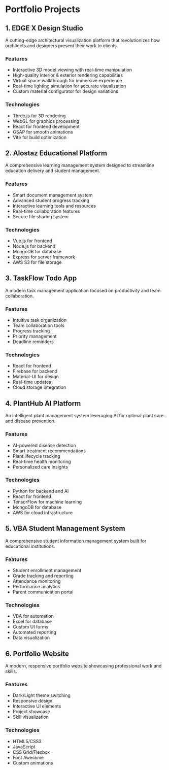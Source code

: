 # Portfolio Projects

## 1. EDGE X Design Studio
A cutting-edge architectural visualization platform that revolutionizes how architects and designers present their work to clients.

### Features
- Interactive 3D model viewing with real-time manipulation
- High-quality interior & exterior rendering capabilities
- Virtual space walkthrough for immersive experience
- Real-time lighting simulation for accurate visualization
- Custom material configurator for design variations

### Technologies
- Three.js for 3D rendering
- WebGL for graphics processing
- React for frontend development
- GSAP for smooth animations
- Vite for build optimization

## 2. Alostaz Educational Platform
A comprehensive learning management system designed to streamline education delivery and student management.

### Features
- Smart document management system
- Advanced student progress tracking
- Interactive learning tools and resources
- Real-time collaboration features
- Secure file sharing system

### Technologies
- Vue.js for frontend
- Node.js for backend
- MongoDB for database
- Express for server framework
- AWS S3 for file storage

## 3. TaskFlow Todo App
A modern task management application focused on productivity and team collaboration.

### Features
- Intuitive task organization
- Team collaboration tools
- Progress tracking
- Priority management
- Deadline reminders

### Technologies
- React for frontend
- Firebase for backend
- Material-UI for design
- Real-time updates
- Cloud storage integration

## 4. PlantHub AI Platform
An intelligent plant management system leveraging AI for optimal plant care and disease prevention.

### Features
- AI-powered disease detection
- Smart treatment recommendations
- Plant lifecycle tracking
- Real-time health monitoring
- Personalized care insights

### Technologies
- Python for backend and AI
- React for frontend
- TensorFlow for machine learning
- MongoDB for database
- AWS for cloud infrastructure

## 5. VBA Student Management System
A comprehensive student information management system built for educational institutions.

### Features
- Student enrollment management
- Grade tracking and reporting
- Attendance monitoring
- Performance analytics
- Parent communication portal

### Technologies
- VBA for automation
- Excel for database
- Custom UI forms
- Automated reporting
- Data visualization

## 6. Portfolio Website
A modern, responsive portfolio website showcasing professional work and skills.

### Features
- Dark/Light theme switching
- Responsive design
- Interactive UI elements
- Project showcase
- Skill visualization

### Technologies
- HTML5/CSS3
- JavaScript
- CSS Grid/Flexbox
- Font Awesome
- Custom animations
